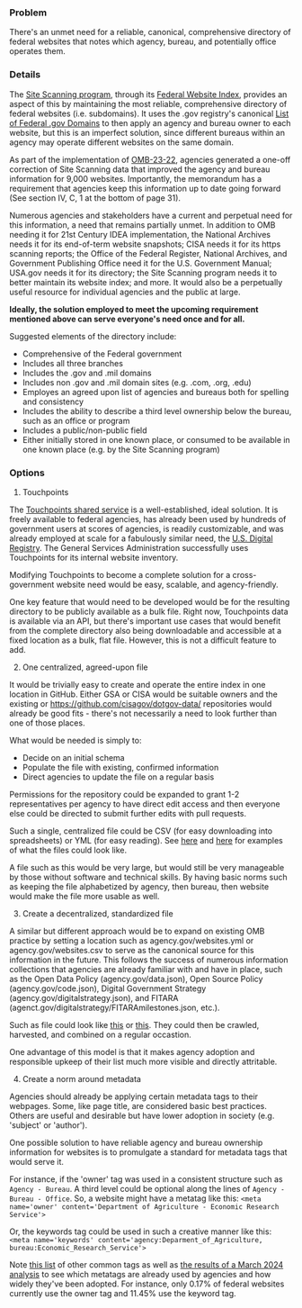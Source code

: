 

### Problem

There's an unmet need for a reliable, canonical, comprehensive directory of federal websites that notes which agency, bureau, and potentially office operates them.  

### Details 

The [Site Scanning program](https://digital.gov/site-scanning), through its [Federal Website Index](https://github.com/GSA/federal-website-index), provides an aspect of this by maintaining the most reliable, comprehensive directory of federal websites (i.e. subdomains).  It uses the .gov registry's canonical [List of  Federal .gov Domains](https://github.com/cisagov/dotgov-data/blob/main/current-federal.csv) to then apply an agency and bureau owner to each website, but this is an imperfect solution, since different bureaus within an agency may operate different websites on the same domain.  

As part of the implementation of [OMB-23-22](https://www.whitehouse.gov/wp-content/uploads/2023/09/M-23-22-Delivering-a-Digital-First-Public-Experience.pdf), agencies generated a one-off correction of Site Scanning data that improved the agency and bureau information for 9,000 websites.  Importantly, the memorandum has a requirement that agencies keep this information up to date going forward (See section IV, C, 1 at the bottom of page 31).  

Numerous agencies and stakeholders have a current and perpetual need for this information, a need that remains partially unmet.  In addition to OMB needing it for 21st Century IDEA implementation, the National Archives needs it for its end-of-term website snapshots; CISA needs it for its https scanning reports; the Office of the Federal Register, National Archives, and Government Publishing Office need it for the U.S. Government Manual; USA.gov needs it for its directory; the Site Scanning program needs it to better maintain its website index; and more. It would also be a perpetually useful resource for individual agencies and the public at large.  

**Ideally, the solution employed to meet the upcoming requirement mentioned above can serve everyone's need once and for all.**  

Suggested elements of the directory include: 
- Comprehensive of the Federal government
- Includes all three branches
- Includes the .gov and .mil domains
- Includes non .gov and .mil domain sites (e.g. .com, .org, .edu)
- Employes an agreed upon list of agencies and bureaus both for spelling and consistency
- Includes the ability to describe a third level ownership below the bureau, such as an office or program
- Includes a public/non-public field
- Either initially stored in one known place, or consumed to be available in one known place (e.g. by the Site Scanning program)


### Options 

1) Touchpoints

The [Touchpoints shared service](https://touchpoints.app.cloud.gov/index) is a well-established, ideal solution.  It is freely available to federal agencies, has already been used by hundreds of government users at scores of agencies, is readily customizable, and was already employed at scale for a fabulously similar need, the [U.S. Digital Registry](https://digital.gov/services/u-s-digital-registry/).  The General Services Administration successfully uses Touchpoints for its internal website inventory.  

Modifying Touchpoints to become a complete solution for a cross-government website need would be easy, scalable, and agency-friendly.  

One key feature that would need to be developed would be for the resulting directory to be publicly available as a bulk file.  Right now, Touchpoints data is available via an API, but there's important use cases that would benefit from the complete directory also being downloadable and accessible at a fixed location as a bulk, flat file.  However, this is not a difficult feature to add.  

2) One centralized, agreed-upon file

It would be trivially easy to create and operate the entire index in one location in GitHub.  Either GSA or CISA would be suitable owners and the existing  or https://github.com/cisagov/dotgov-data/ repositories would already be good fits - there's not necessarily a need to look further than one of those places.  

What would be needed is simply to:
- Decide on an initial schema
- Populate the file with existing, confirmed information
- Direct agencies to update the file on a regular basis

Permissions for the repository could be expanded to grant 1-2 representatives per agency to have direct edit access and then everyone else could be directed to submit further edits with pull requests.  

Such a single, centralized file could be CSV (for easy downloading into spreadsheets) or YML (for easy reading).  See [here](https://github.com/GSA/site-scanning-documentation/blob/main/about/project-management/prototypes/federal_websites.csv) and [here](https://github.com/GSA/site-scanning-documentation/blob/main/about/project-management/prototypes/federal-websites.yml) for examples of what the files could look like.  

A file such as this would be very large, but would still be very manageable by those without software and technical skills.  By having basic norms such as keeping the file alphabetized by agency, then bureau, then website would make the file more usable as well.  

3) Create a decentralized, standardized file

A similar but different approach would be to expand on existing OMB practice by setting a location such as agency.gov/websites.yml or agency.gov/websites.csv to serve as the canonical source for this information in the future.  This follows the success of numerous information collections that agencies are already familiar with and have in place, such as the Open Data Policy (agency.gov/data.json), Open Source Policy (agency.gov/code.json), Digital Government Strategy (agency.gov/digitalstrategy.json), and FITARA (agenct.gov/digitalstrategy/FITARAmilestones.json, etc.).  

Such as file could look like [this](https://github.com/GSA/site-scanning-documentation/blob/main/about/project-management/prototypes/agency_websites.csv) or [this](https://github.com/GSA/site-scanning-documentation/blob/main/about/project-management/prototypes/agency_websites.yml).  They could then be crawled, harvested, and combined on a regular occastion.  

One advantage of this model is that it makes agency adoption and responsible upkeep of their list much more visible and directly attritable.   

4) Create a norm around metadata

Agencies should already be applying certain metadata tags to their webpages.  Some, like page title, are considered basic best practices.  Others are useful and desirable but have lower adoption in society (e.g. 'subject' or 'author').  

One possible solution to have reliable agency and bureau ownership information for websites is to promulgate a standard for metadata tags that would serve it.  

For instance, if the 'owner' tag was used in a consistent structure such as `Agency - Bureau`.  A third level could be optional along the lines of `Agency - Bureau - Office`.  So, a website might have a metatag like this: `<meta name='owner' content='Department of Agriculture - Economic Research Service'>`

Or, the keywords tag could be used in such a creative manner like this:  `<meta name='keywords' content='agency:Deparment_of_Agriculture, bureau:Economic_Research_Service'>`

Note [this list](https://gist.github.com/whitingx/3840905) of other common tags as well as [the results of a March 2024 analysis](https://github.com/GSA/site-scanning/issues/869#issuecomment-2009879132) to see which metatags are already used by agencies and how widely they've been adopted.  For instance, only 0.17% of federal websites currently use the owner tag and 11.45% use the keyword tag.  

